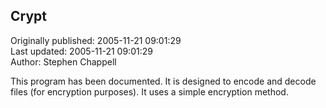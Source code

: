 ## Crypt  
Originally published: 2005-11-21 09:01:29  
Last updated: 2005-11-21 09:01:29  
Author: Stephen Chappell  
  
This program has been documented. It is designed to encode and decode files (for encryption purposes). It uses a simple encryption method.